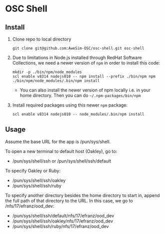 # OSC Shell

## Install

1.  Clone repo to local directory

    ```
    git clone git@github.com:AweSim-OSC/osc-shell.git osc-shell
    ```

2.  Due to limitations in Node.js installed through RedHat Software Collections,
    we need a newer version of `npm` in order to install this code:

    ```
    mkdir -p ./bin/npm/node_modules
    scl enable v8314 nodejs010 -- npm install --prefix ./bin/npm npm
    ./bin/npm/node_modules/.bin/npm install
    ```

    * You can also install the newer version of npm locally i.e. in your home directory. Then you can do `~/.npm-packages/bin/npm`

3. Install required packages using this newer `npm` package:

    ```
    scl enable v8314 nodejs010 -- node_modules/.bin/npm install
    ```

## Usage

Assume the base URL for the app is /pun/sys/shell.

To open a new terminal to default host (Oakley), go to:

* /pun/sys/shell/ssh or /pun/sys/shell/ssh/default

To specify Oakley or Ruby:

* /pun/sys/shell/ssh/oakley
* /pun/sys/shell/ssh/ruby

To specify another directory besides the home directory to start in, append the
full path of that directory to the URL. In this case, we go to
/nfs/17/efranz/ood_dev:

* /pun/sys/shell/ssh/default/nfs/17/efranz/ood_dev
* /pun/sys/shell/ssh/oakley/nfs/17/efranz/ood_dev
* /pun/sys/shell/ssh/ruby/nfs/17/efranz/ood_dev
